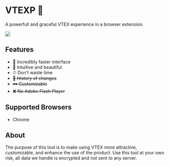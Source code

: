 # VTEXP 💅
A powerfull and graceful VTEX experience in a browser extension.

![](https://travis-ci.org/ganobrega/vtexp.svg?branch=master)

## Features
- 🚀 Incredibly faster interface
- 🌈 Intuitive and beautiful
- ⏱ Don't waste time
- ~~📁 History of changes~~
- ~~🕶 Customizable~~
- ~~❌ No Adobe Flash Player~~

## Supported Browsers
- Chrome

## About
The purpose of this tool is to make using VTEX more attractive, customizable, and enhance the use of the product.
Use this tool at your own risk, all data we handle is encrypted and not sent to any server.